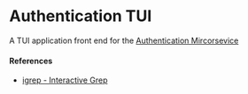 # Authentication TUI

A TUI application front end for the [Authentication Mircorsevice](https://github.com/IanTeda/authentication_microservice)


#### References

* [igrep - Interactive Grep](https://github.com/konradsz/igrep)
